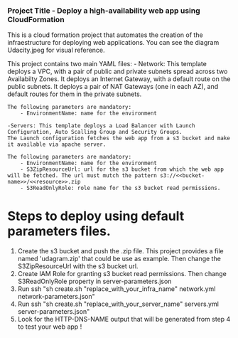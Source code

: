 ### Project Title - Deploy a high-availability web app using CloudFormation
This is a cloud formation project that automates the creation of the infraestructure for deploying web applications. You can see the diagram Udacity.jpeg for visual reference.

This project contains two main YAML files:
    - Network: This template deploys a VPC, with a pair of public and private subnets spread 
    across two Availabilty Zones. It deploys an Internet Gateway, with a default 
    route on the public subnets. It deploys a pair of NAT Gateways (one in each AZ), 
    and default routes for them in the private subnets.

    The following parameters are mandatory:
        - EnvironmentName: name for the environment

    -Servers: This template deploys a Load Balancer with Launch Configuration, Auto Scalling Group and Security Groups.
    The Launch configuration fetches the web app from a s3 bucket and make it available via apache server.

    The following parameters are mandatory:
        - EnvironmentName: name for the environment
        - S3ZipResourceUrl: url for the s3 bucket from which the web app will be fetched. The url must mutch the pattern s3://<<bucket-name>>/<<resource>>.zip
        - S3ReadOnlyRole: role name for the s3 bucket read permissions. 

# Steps to deploy using default parameters files.
1. Create the s3 bucket and push the .zip file. This project provides a file named 'udagram.zip' that could be use as example. Then change the S3ZipResourceUrl with the s3 bucket url.
2. Create IAM Role for granting s3 bucket read permissions. Then change S3ReadOnlyRole property in server-parameters.json
3. Run ssh "sh create.sh "replace_with_your_infra_name" network.yml network-parameters.json"
4. Run ssh "sh create.sh "replace_with_your_server_name" servers.yml server-parameters.json"
5. Look for the HTTP-DNS-NAME output that will be generated from step 4 to test your web app !
